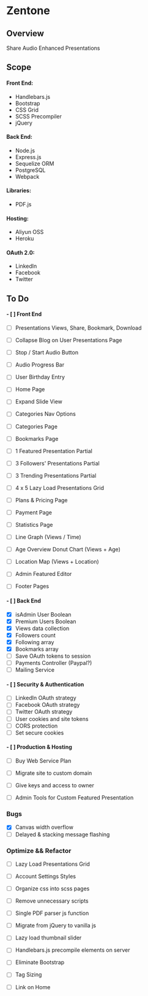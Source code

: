 # Zentone

## Overview

Share Audio Enhanced Presentations

## Scope
#### Front End:
  - Handlebars.js
  - Bootstrap
  - CSS Grid
  - SCSS Precompiler
  - jQuery
#### Back End:
  - Node.js
  - Express.js
  - Sequelize ORM
  - PostgreSQL
  - Webpack
#### Libraries:
  - PDF.js
#### Hosting:
  - Aliyun OSS
  - Heroku
#### OAuth 2.0:
  - LinkedIn
  - Facebook
  - Twitter

## To Do
#### - [ ] Front End
  - [ ] Presentations Views, Share, Bookmark, Download
  - [ ] Collapse Blog on User Presentations Page
  - [ ] Stop / Start Audio Button
  - [ ] Audio Progress Bar
  - [ ] User Birthday Entry
  - [ ] Home Page
  - [ ] Expand Slide View
  - [ ] Categories Nav Options
  - [ ] Categories Page
  - [ ] Bookmarks Page
  - [ ] 1 Featured Presentation Partial
  - [ ] 3 Followers' Presentations Partial
  - [ ] 3 Trending Presentations Partial
  - [ ] 4 x 5 Lazy Load Presentations Grid
  - [ ] Plans & Pricing Page
  - [ ] Payment Page
  - [ ] Statistics Page
  - [ ] Line Graph (Views / Time)
  - [ ] Age Overview Donut Chart (Views + Age)
  - [ ] Location Map (Views + Location)
  - [ ] Admin Featured Editor
  - [ ] Footer Pages


#### - [ ] Back End
  - [x] isAdmin User Boolean
  - [x] Premium Users Boolean
  - [x] Views data collection
  - [x] Followers count
  - [x] Following array
  - [x] Bookmarks array
  - [ ] Save OAuth tokens to session
  - [ ] Payments Controller (Paypal?)
  - [ ] Mailing Service 

#### - [ ] Security & Authentication
  - [ ] LinkedIn OAuth strategy
  - [ ] Facebook OAuth strategy
  - [ ] Twitter OAuth strategy
  - [ ] User cookies and site tokens
  - [ ] CORS protection
  - [ ] Set secure cookies

#### - [ ] Production & Hosting
  - [ ] Buy Web Service Plan
  - [ ] Migrate site to custom domain
  - [ ] Give keys and access to owner
  - [ ] Admin Tools for Custom Featured Presentation


### Bugs
- [x] Canvas width overflow
- [ ] Delayed & stacking message flashing

### Optimize && Refactor
- [ ] Lazy Load Presentations Grid
- [ ] Account Settings Styles
- [ ] Organize css into scss pages
- [ ] Remove unnecessary scripts
- [ ] Single PDF parser js function
- [ ] Migrate from jQuery to vanilla js
- [ ] Lazy load thumbnail slider
- [ ] Handlebars.js precompile elements on server
- [ ] Eliminate Bootstrap
- [ ] Tag Sizing
- [ ] Link on Home

